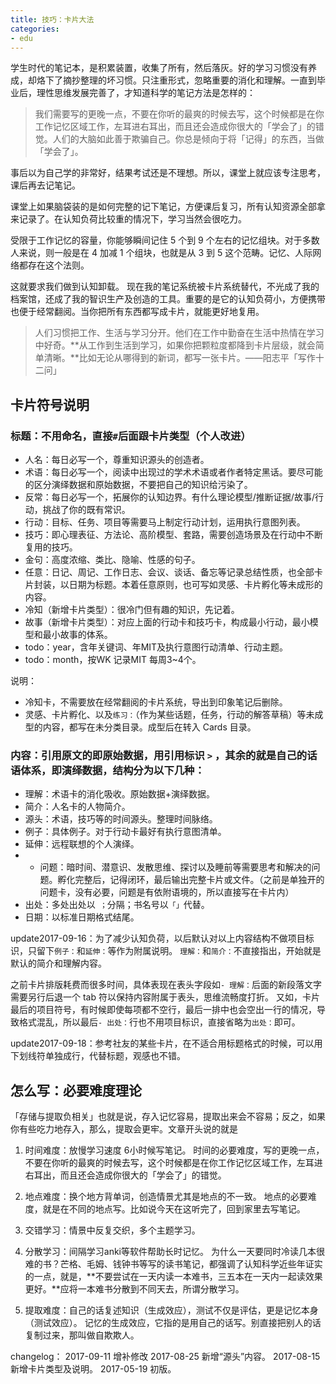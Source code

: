 ```yaml
---
title: 技巧：卡片大法
categories: 
- edu
---
```


学生时代的笔记本，是积累装置，收集了所有，然后落灰。好的学习习惯没有养成，却烙下了摘抄整理的坏习惯。只注重形式，忽略重要的消化和理解。一直到毕业后，理性思维发展完善了，才知道科学的笔记方法是怎样的：
> 我们需要写的更晚一点，不要在你听的最爽的时候去写，这个时候都是在你工作记忆区域工作，左耳进右耳出，而且还会造成你很大的「学会了」的错觉。人们的大脑如此善于欺骗自己。你总是倾向于将「记得」的东西，当做「学会了」。

事后以为自己学的非常好，结果考试还是不理想。所以，课堂上就应该专注思考，课后再去记笔记。

课堂上如果脑袋装的是如何完整的记下笔记，方便课后复习，所有认知资源全部拿来记录了。在认知负荷比较重的情况下，学习当然会很吃力。

受限于工作记忆的容量，你能够瞬间记住 5 个到 9 个左右的记忆组块。对于多数人来说，则一般是在 4 加减 1 个组块，也就是从 3 到 5 这个范畴。记忆、人际网络都存在这个法则。

这就要求我们做到认知卸载。 现在我的笔记系统被卡片系统替代，不光成了我的档案馆，还成了我的智识生产及创造的工具。重要的是它的认知负荷小，方便携带也便于经常翻阅。当你把所有东西都写成卡片，就能更好地复用。
> 人们习惯把工作、生活与学习分开。他们在工作中勤奋在生活中热情在学习中好奇。**从工作到生活到学习，如果你把颗粒度都降到卡片层级，就会简单清晰。**比如无论从哪得到的新词，都写一张卡片。——阳志平「写作十二问」


## 卡片符号说明
### 标题：不用命名，直接`#`后面跟卡片类型（个人改进）
	
- 人名：每日必写一个，尊重知识源头的创造者。
- 术语：每日必写一个，阅读中出现过的学术术语或者作者特定黑话。要尽可能的区分演绎数据和原始数据，不要把自己的知识给污染了。
- 反常：每日必写一个，拓展你的认知边界。有什么理论模型/推断证据/故事/行动，挑战了你的既有常识。	
- 行动：目标、任务、项目等需要马上制定行动计划，运用执行意图列表。
- 技巧：即心理表征、方法论、高阶模型、套路，需要创造场景及在行动中不断复用的技巧。
- 金句：高度浓缩、类比、隐喻、性感的句子。
- 任意：日记、周记、工作日志、会议、谈话、备忘等记录总结性质，也全部卡片封装，以日期为标题。本着任意原则，也可写如灵感、卡片孵化等未成形的内容。
- 冷知（新增卡片类型）：很冷门但有趣的知识，先记着。
- 故事（新增卡片类型）：对应上面的行动卡和技巧卡，构成最小行动，最小模型和最小故事的体系。
- todo：year，含年关键词、年MIT及执行意图行动清单、行动主题。
- todo：month，按WK 记录MIT 每周3~4个。

说明：

- 冷知卡，不需要放在经常翻阅的卡片系统，导出到印象笔记后删除。
- 灵感、卡片孵化、以及`练习：`（作为某些话题，任务，行动的解答草稿）等未成型的内容，都写在未分类目录。成型后在转入 Cards 目录。

### 内容：引用原文的即原始数据，用引用标识 `>` ，其余的就是自己的话语体系，即演绎数据，结构分为以下几种：

- 理解：术语卡的消化吸收。原始数据+演绎数据。
- 简介：人名卡的人物简介。
- 源头：术语，技巧等的时间源头。整理时间脉络。
- 例子：具体例子。对于行动卡最好有执行意图清单。
- 延伸：远程联想的个人演绎。
- - 问题：暗时间、潜意识、发散思维、探讨以及睡前等需要思考和解决的问题。孵化完整后，记得闭环，最后输出完整卡片或文件。（之前是单独开的问题卡，没有必要，问题是有依附语境的，所以直接写在卡片内）
- 出处：多处出处以` ；`分隔；书名号以`「」`代替。
- 日期：以标准日期格式结尾。

update2017-09-16：为了减少认知负荷，以后默认对以上内容结构不做项目标识，只留下`例子：`和`延伸：`等作为附属说明。
`理解：`和`简介：`不直接指出，开始就是默认的简介和理解内容。

之前卡片排版耗费而很多时间，具体表现在表头字段如`- 理解：`后面的新段落文字需要另行后退一个 tab 符以保持内容附属于表头，思维流畅度打折。
又如，卡片最后的项目符号，有时候即使每项都不空行，最后一排中也会空出一行的情况，导致格式混乱，所以最后`- 出处：`行也不用项目标识，直接省略为`出处：`即可。

update2017-09-18：参考社友的某些卡片，在不适合用标题格式的时候，可以用下划线符单独成行，代替标题，观感也不错。

## 怎么写：必要难度理论

「存储与提取负相关」也就是说，存入记忆容易，提取出来会不容易；反之，如果你有些吃力地存入，那么，提取会更牢。文章开头说的就是

1. 时间难度：放慢学习速度 6小时候写笔记。
时间的必要难度，写的更晚一点，不要在你听的最爽的时候去写，这个时候都是在你工作记忆区域工作，左耳进右耳出，而且还会造成你很大的「学会了」的错觉。
	
2. 地点难度：换个地方背单词，创造情景尤其是地点的不一致。
地点的必要难度，就是在不同的地点写。比如说今天在这听完了，回到家里去写笔记。
	
3. 交错学习：情景中反复交织，多个主题学习。 

4. 分散学习：间隔学习anki等软件帮助长时记忆。
为什么一天要同时冷读几本很难的书？芒格、毛姆、钱钟书等写的读书笔记，都强调了认知科学近些年证实的一点，就是，**不要尝试在一天内读一本难书，三五本在一天内一起读效果更好。**应将一本难书分散到不同天去，所谓分散学习。 
	
5. 提取难度：自己的话复述知识（生成效应），测试不仅是评估，更是记忆本身（测试效应）。
记忆的生成效应，它指的是用自己的话写。别直接把别人的话复制过来，那叫做自欺欺人。


changelog：
2017-09-11 增补修改
2017-08-25 新增“源头”内容。
2017-08-15 新增卡片类型及说明。
2017-05-19 初版。


